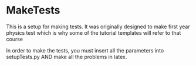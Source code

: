 # MakeTests


This is a setup for making tests. It was originally designed to make first year physics test which is why some of the tutorial templates will refer to that course

In order to make the tests, you must insert all the parameters into setupTests.py AND make all the problems in latex.

